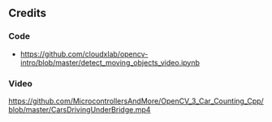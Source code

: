 ## Credits

### Code

- https://github.com/cloudxlab/opencv-intro/blob/master/detect_moving_objects_video.ipynb

### Video

https://github.com/MicrocontrollersAndMore/OpenCV_3_Car_Counting_Cpp/blob/master/CarsDrivingUnderBridge.mp4

